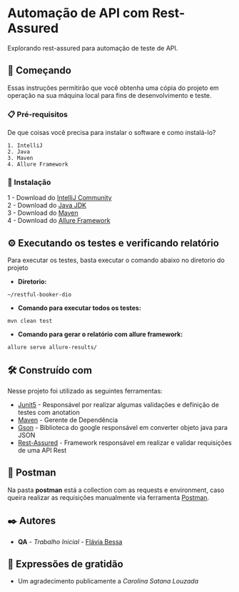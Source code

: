 # Automação de API com Rest-Assured

Explorando rest-assured para automação de teste de API.

## 🚀 Começando

Essas instruções permitirão que você obtenha uma cópia do projeto em operação na sua máquina local para fins de desenvolvimento e teste.

### 📋 Pré-requisitos

De que coisas você precisa para instalar o software e como instalá-lo?

```
1. IntelliJ
2. Java
3. Maven
4. Allure Framework
```
### 🔧 Instalação

1 - Download do [IntelliJ Community](https://www.jetbrains.com/idea/download/#section=windows)<br>
2 - Download do [Java JDK](https://www.oracle.com/java/technologies/downloads/)<br>
3 - Download do [Maven](https://maven.apache.org/download.cgi)<br>
4 - Download do [Allure Framework](https://github.com/allure-framework/allure2/releases)

## ⚙️ Executando os testes e verificando relatório

Para executar os testes, basta executar o comando abaixo no diretorio do projeto

- **Diretorio:**
```
~/restful-booker-dio
```
- **Comando para executar todos os testes:**
```
mvn clean test
```
- **Comando para gerar o relatório com allure framework:**
```
allure serve allure-results/
```

## 🛠️ Construído com

Nesse projeto foi utilizado as seguintes ferramentas:

* [Junit5](https://github.com/junit-team/junit5) - Responsável por realizar algumas validações e definição de testes com anotation
* [Maven](https://mvnrepository.com/) - Gerente de Dependência
* [Gson](https://github.com/google/gson) - Biblioteca do google responsável em converter objeto java para JSON
* [Rest-Assured](https://rest-assured.io/) - Framework responsável em realizar e validar requisições de uma API Rest

## 📄 Postman

Na pasta **postman** está a collection com as requests e environment, caso queira realizar as requisições manualmente via ferramenta [Postman](https://www.postman.com/downloads/).

## ✒️ Autores

* **QA** - *Trabalho Inicial* - [Flávia Bessa](https://github.com/ftbessa)
## 🎁 Expressões de gratidão

* Um agradecimento publicamente a *Carolina Satana Louzada*